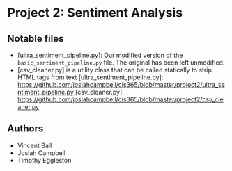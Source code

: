 # Project 2: Sentiment Analysis

## Notable files
* [ultra_sentiment_pipeline.py]: Our modified version of the `basic_sentiment_pipeline.py` file. The original has been left unmodified.
* [csv_cleaner.py] is a utility class that can be called statically to strip HTML tags from text
[ultra_sentiment_pipeline.py]: https://github.com/josiahcampbell/cis365/blob/master/project2/ultra_sentiment_pipeline.py
[csv_cleaner.py]: https://github.com/josiahcampbell/cis365/blob/master/project2/csv_cleaner.py

## Authors
* Vincent Ball
* Josiah Campbell
* Timothy Eggleston

